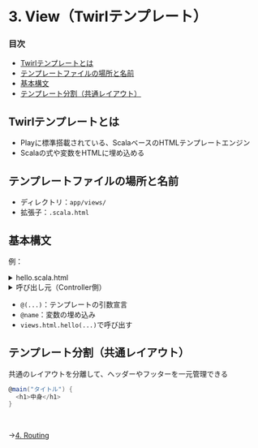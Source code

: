 # 3. View（Twirlテンプレート）

### 目次

- [Twirlテンプレートとは](#twirlテンプレートとは)
- [テンプレートファイルの場所と名前](#テンプレートファイルの場所と名前)
- [基本構文](#基本構文)
- [テンプレート分割（共通レイアウト）](#テンプレート分割共通レイアウト)

## Twirlテンプレートとは

- Playに標準搭載されている、ScalaベースのHTMLテンプレートエンジン
- Scalaの式や変数をHTMLに埋め込める

## テンプレートファイルの場所と名前

- ディレクトリ：`app/views/`
- 拡張子：`.scala.html`

## 基本構文

例：
<details><summary>hello.scala.html</summary>

  ```scala
  @(name: String)

  <html>
    <body>
      <h1>Hello @name!</h1>
    </body>
  </html>
  ```

</details>

<details><summary>呼び出し元（Controller側）</summary>
  
  ```scala
  def hello(name: String) = Action {
    Ok(views.html.hello(name))
  }
  ```

</details>

- `@(...)`：テンプレートの引数宣言
- `@name`：変数の埋め込み
- `views.html.hello(...)`で呼び出す

## テンプレート分割（共通レイアウト）

共通のレイアウトを分離して、ヘッダーやフッターを一元管理できる

```scala
@main("タイトル") {
  <h1>中身</h1>
}
```

<br>

→[4. Routing](04_routing.md)